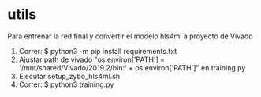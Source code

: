 # utils

Para entrenar la red final y convertir el modelo hls4ml a proyecto de Vivado

1. Correr: $ python3 -m pip install requirements.txt
2. Ajustar path de vivado "os.environ['PATH'] = '/mnt/shared/Vivado/2019.2/bin:' + os.environ['PATH']" en training.py
3. Ejecutar setup_zybo_hls4ml.sh
4. Correr: $ python3 training.py
